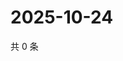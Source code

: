 # 2025-10-24

共 0 条

<!-- BEGIN ZHIHUVIDEO -->
<!-- 最后更新时间 Fri Oct 24 2025 16:15:35 GMT+0800 (China Standard Time) -->

<!-- END ZHIHUVIDEO -->
